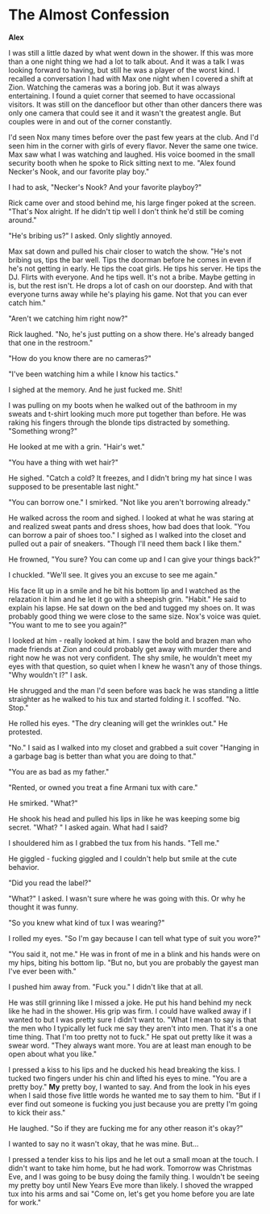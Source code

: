 # The Almost Confession

**Alex**

I was still a little dazed by what went down in the shower.  If this was more than a one night thing we had a lot to talk about.  And it was a talk I was looking forward to having, but still he was a player of the worst kind.  I recalled a conversation I had with Max one night when I covered a shift at Zion.  Watching the cameras was a boring job.  But it was always entertaining.  I found a quiet corner that seemed to have occassional visitors.  It was still on the dancefloor but other than other dancers there was only one camera that could see it and it wasn't the greatest angle.  But couples were in and out of the corner constantly.

I'd seen Nox many times before over the past few years at the club.  And I'd seen him in the corner with girls of every flavor.  Never the same one twice.  Max saw what I was watching and laughed.  His voice boomed in the small security booth when he spoke to Rick sitting next to me.  "Alex found Necker's Nook, and our favorite play boy."

I had to ask, "Necker's Nook?  And your favorite playboy?"

Rick came over and stood behind me, his large finger poked at the screen.  "That's Nox alright.  If he didn't tip well I don't think he'd still be coming around."

"He's bribing us?"  I asked.  Only slightly annoyed.

Max sat down and pulled his chair closer to watch the show.  "He's not bribing us, tips the bar well. Tips the doorman before he comes in even if he's not getting in early.  He tips the coat girls.  He tips his server.  He tips the DJ.  Flirts with everyone.  And he tips well.  It's not a bribe.  Maybe getting in is, but the rest isn't.  He drops a lot of cash on our doorstep.  And with that everyone turns away while he's playing his game.  Not that you can ever catch him."

"Aren't we catching him right now?"

Rick laughed.  "No, he's just putting on a show there.  He's already banged that one in the restroom."

"How do you know there are no cameras?"

"I've been watching him a while I know his tactics."

I sighed at the memory.  And he just fucked me.  Shit!

I was pulling on my boots when he walked out of the bathroom in my sweats and t-shirt looking much more put together than before.  He was raking his fingers through the blonde tips distracted by something.  "Something wrong?"

He looked at me with a grin.  "Hair's wet."

"You have a thing with wet hair?"

He sighed.  "Catch a cold?  It freezes, and I didn't bring my hat since I was supposed to be presentable last night."

"You can borrow one."  I smirked.  "Not like you aren't borrowing already."

He walked across the room and sighed.  I looked at what he was staring at and realized sweat pants and dress shoes, how bad does that look.  "You can borrow a pair of shoes too."  I sighed as I walked into the closet and pulled out a pair of sneakers.  "Though I'll need them back I like them."

He frowned, "You sure?  You can come up and I can give your things back?"

I chuckled.  "We'll see.  It gives you an excuse to see me again."

His face lit up in a smile and he bit his bottom lip and I watched as the relazation it him and he let it go with a sheepish grin.  "Habit."  He said to explain his lapse.  He sat down on the bed and tugged my shoes on.  It was probably good thing we were close to the same size.  Nox's voice was quiet. "You want to me to see you again?"

I looked at him - really looked at him.  I saw the bold and brazen man who made friends at Zion and could probably get away with murder there and right now he was not very confident.  The shy smile, he wouldn't meet my eyes with that question, so quiet when I knew he wasn't any of those things.  "Why wouldn't I?" I ask.

He shrugged and the man I'd seen before was back he was standing a little straighter as he walked to his tux and started folding it.  I scoffed.  "No.  Stop."

He rolled his eyes.  "The dry cleaning will get the wrinkles out."  He  protested.

"No."  I said as I walked into my closet and grabbed a suit cover "Hanging in a garbage bag is better than what you are doing to that."

"You are as bad as my father."

"Rented, or owned you treat a fine Armani tux with care."

He smirked. "What?"

He shook his head and pulled his lips in like he was keeping some big secret.  "What? " I asked again.  What had I said?

I shouldered him as I grabbed the tux from his hands.  "Tell me."

He giggled - fucking giggled and I couldn't help but smile at the cute behavior.

"Did you read the label?"

"What?"  I asked.  I wasn't sure where he was going with this.  Or why he thought it was funny.

"So you knew what kind of tux I was wearing?"

I rolled my eyes.  "So I'm gay because I can tell what type of suit you wore?"

"You said it, not me."  He was in front of me in a blink and his hands were on my hips, biting his bottom lip.  "But no, but you are probably the gayest man I've ever been with."

I pushed him away from.  "Fuck you."  I didn't like that at all.

He was still grinning like I missed a joke.  He put his hand behind my neck like he had in the shower.  His grip was firm.  I could have walked away if I wanted to but I was pretty sure I didn't want to.  "What I mean to say is that the men who I typically let fuck me say they aren't into men.  That it's a one time thing.  That I'm too pretty not to fuck."  He spat out pretty like it was a swear word.  "They always want more.  You are at least man enough to be open about what you like."

I pressed a kiss to his lips and he ducked his head breaking the kiss.  I tucked two fingers under his chin and lifted his eyes to mine.  "You are a pretty boy."  **My** pretty boy, I wanted to say.  And from the look in his eyes when I said those five little words he wanted me to say them to him.  "But if I ever find out someone is fucking you just because you are pretty I'm going to kick their ass."

He laughed.  "So if they are fucking me for any other reason it's okay?"

I wanted to say no it wasn't okay, that he was mine.  But...

I pressed a tender kiss to his lips and he let out a small moan at the touch.  I didn't want to take him home, but he had work.  Tomorrow was Christmas Eve, and I was going to be busy doing the family thing.  I wouldn't be seeing my pretty boy until New Years Eve more than likely.  I shoved the wrapped tux into his arms and sai "Come on, let's get you home before you are late for work."